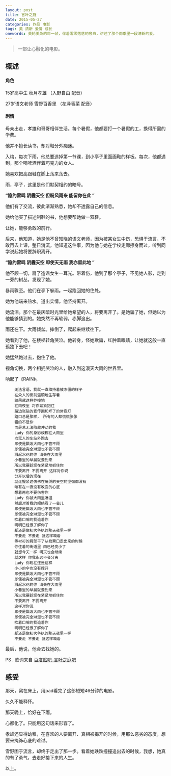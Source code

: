 ```yaml
---
layout: post
title: 言叶之庭 
date: 2015-05-27
categories: 作品 电影 
tags: 美 清新 爱情 成长
onewords: 美轮美奂的每一帧，伴着零零落落的旁白，讲述了那个雨季里一段清新的爱。
---
```

> 一部让心融化的电影。

## 概述

#### 角色

15岁高中生 秋月孝雄 （入野自由 配音）

27岁语文老师 雪野百香里 （花泽香菜 配音）

#### 剧情

母亲出走，孝雄和哥哥相伴生活。每个暑假，他都要打一个暑假的工，换得所需的学费。

他并不擅长读书，却对鞋分外痴迷。

入梅，每次下雨，他总要逃掉第一节课，到小亭子里面画鞋的样板。每次，他都遇到，那个喝啤酒伴着巧克力的女人。

她喜欢把高跟鞋在脚上荡来荡去。

雨，亭子，这里是他们默契相约的暗号。



**“隐约雷鸣 阴霾天空 但盼风雨来 能留你在此 ”**


他们有了交流，彼此渐渐熟悉，她却不透露自己的信息。

她给他买了描述制鞋的书，他想要帮她做一双鞋。

让她，能够勇敢的前行。
    
后来，他知道，她是他不曾知晓的语文老师，因为被某女生中伤，恐惧于流言，不敢再去上课，整日消沉。他知道这件事，因为他与她在学校走廊擦身而过，听到同学说起她将要辞职离开。



**“隐约雷鸣 阴霾天空 即使天无雨 我亦留此地 ”**


他不顾一切，扇了造谣女生一耳光。带着伤，他到了那个亭子，不见她人影，走到一旁的树丛，发现了她。

暴雨骤至。他们在亭下躲雨。一起跑回她的住处。

她为他端来热水。道出实情。他坚持离开。

她流泪。那个在最灰暗时光里给她希望的人，将要离开了。是她骗了她，但她以为他能够猜到的。她突然不再软弱，赤脚追出。

雨还在下。大雨倾盆。摔倒了，爬起来继续往下。

她看到了他，在楼梯转角哭泣。他转身，怪她欺骗，红肿着眼睛，让她就这般一直孤独下去吧！

她猛然跑过去，抱住了他。

视角切换，两个相拥哭泣的人，融入到这漫天大雨的世界里。

响起了《RAIN》。

        无法言语，我就一直维持着被冻僵的样子
        在众人的面前温顺地生存着
        结果就这样莽撞地
        在雨夜里 将你紧紧抱住
        路边张贴的宣传画和坏了的常夜灯
        路口总是那样， 所有的人都慌慌张张
        错的不是你
        而是总无法隐藏冲动的我
        Lady 你的身影模糊在大雨里
        向无人的车站外跑去
        即使是瓢泼大雨也不管不顾 
        即使被完全淋湿也不管不顾
        溅起水花的你 消失在大雨里 
        小巷里的早晨就要到来
        所以我要趁现在紧紧地抓住你 
        不要离开 不要离开 这样对你说
        分开以后的现在 
        就连握紧这仿佛在痛哭的天空的坚强都没有 
        唯有在一直没有改变的心底
        想着再也不要伤害你
        Lady 你被大雨里淋湿
        然后对着我的眼睛看了一会儿 
        即使是瓢泼大雨也不管不顾 
        即使被完全淋湿也不管不顾
        吹着口哨的我追着你 
        明明已经很了解你了 
        却还是像初次争执的那天夜里一样 
        不要走 不要走 就这样喊着
        等衬衫的肩部干了从检票口走出来的时候
        你住着的街道里 雨已经变小了
        就想今天一样 明天也会继续 
        就这样 你我永远不会分离
        Lady 你现在还是这样 
        小小的伞也没有撑开
        即使是瓢泼大雨也不管不顾 
        即使被完全淋湿也不管不顾
        溅起水花的你 消失在大雨里 
        小巷里的早晨就要到来
        所以我要趁现在紧紧地抓住你 
        不要离开 不要离开 
        这样对你说
        即使是瓢泼大雨也不管不顾 
        即使被完全淋湿也不管不顾 
        吹着口哨的我追着你 
        明明已经很了解你了 
        却还是像初次争执的那天夜里一样
        不要走 不要走 就这样喊着


最后，他说，他会去找她的。

PS . 歌词来自 [百度贴吧-言叶之庭吧](http://tieba.baidu.com/p/2366444328)

## 感受

那天，窝在床上，用pad看完了这部短短46分钟的电影。

久久不能释怀。

那天晚上，恰好在下雨。

心都化了。只能用这句话来形容了。

孝雄还显得幼稚，在喜欢的人要离开、真相被揭开的时候，用那么恶劣的态度，想要来掩饰心底的难过。

雪野困于流言，却终于走出了那一步。看着她跌跌撞撞追出去的时候，我想，她真的有了勇气，去走好接下来的人生。

以上。
